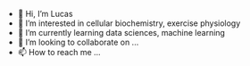 - 👋 Hi, I’m Lucas
- 👀 I’m interested in cellular biochemistry, exercise physiology
- 🌱 I’m currently learning data sciences, machine learning
- 💞️ I’m looking to collaborate on ...
- 📫 How to reach me ...

<!---
lucu44/lucu44 is a ✨ special ✨ repository because its `README.md` (this file) appears on your GitHub profile.
You can click the Preview link to take a look at your changes.
--->
